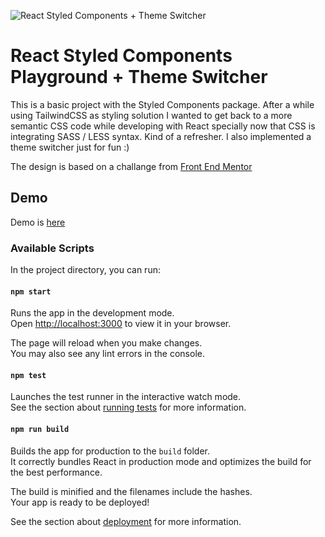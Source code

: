 ![React Styled Components + Theme Switcher](https://i.ibb.co/Hd5FGRf/localhost-3000-i-Pad-Mini-1.png 'React Styled Components + Theme Switcher')

# React Styled Components Playground + Theme Switcher

This is a basic project with the Styled Components package. After a while using TailwindCSS as styling solution I wanted to get back to a more semantic CSS code while developing with React specially now that CSS is integrating SASS / LESS syntax. Kind of a refresher. I also implemented a theme switcher just for fun :)

The design is based on a challange from [Front End Mentor](https://www.frontendmentor.io/)

## Demo

Demo is [here](https://react-styled-components-playground.vercel.app/)

### Available Scripts

In the project directory, you can run:

#### `npm start`

Runs the app in the development mode.\
Open [http://localhost:3000](http://localhost:3000) to view it in your browser.

The page will reload when you make changes.\
You may also see any lint errors in the console.

#### `npm test`

Launches the test runner in the interactive watch mode.\
See the section about [running tests](https://facebook.github.io/create-react-app/docs/running-tests) for more information.

#### `npm run build`

Builds the app for production to the `build` folder.\
It correctly bundles React in production mode and optimizes the build for the best performance.

The build is minified and the filenames include the hashes.\
Your app is ready to be deployed!

See the section about [deployment](https://facebook.github.io/create-react-app/docs/deployment) for more information.
